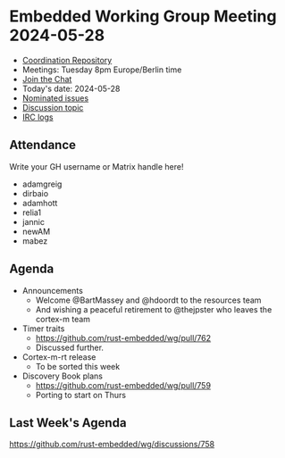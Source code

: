 # Embedded Working Group Meeting 2024-05-28

* [Coordination Repository]
* Meetings: Tuesday 8pm Europe/Berlin time
* [Join the Chat]
* Today's date: 2024-05-28
* [Nominated issues](https://github.com/search?q=org%3Arust-embedded+label%3Anominated+is%3Aopen&type=Issues)
* [Discussion topic](https://github.com/rust-embedded/wg/discussions/747)
* [IRC logs]

[Coordination Repository]: https://github.com/rust-embedded/wg
[Join the Chat]: https://matrix.to/#/#rust-embedded:matrix.org
[IRC logs]: https://libera.irclog.whitequark.org/rust-embedded/2024-05-28

## Attendance

Write your GH username or Matrix handle here!

* adamgreig
* dirbaio
* adamhott
* relia1
* jannic
* newAM
* mabez

## Agenda

* Announcements
    * Welcome @BartMassey and @hdoordt to the resources team
    * And wishing a peaceful retirement to @thejpster who leaves the cortex-m team
* Timer traits
    * https://github.com/rust-embedded/wg/pull/762
    * Discussed further.
* Cortex-m-rt release
    * To be sorted this week
* Discovery Book plans
    * https://github.com/rust-embedded/wg/pull/759
    * Porting to start on Thurs

## Last Week's Agenda
https://github.com/rust-embedded/wg/discussions/758
